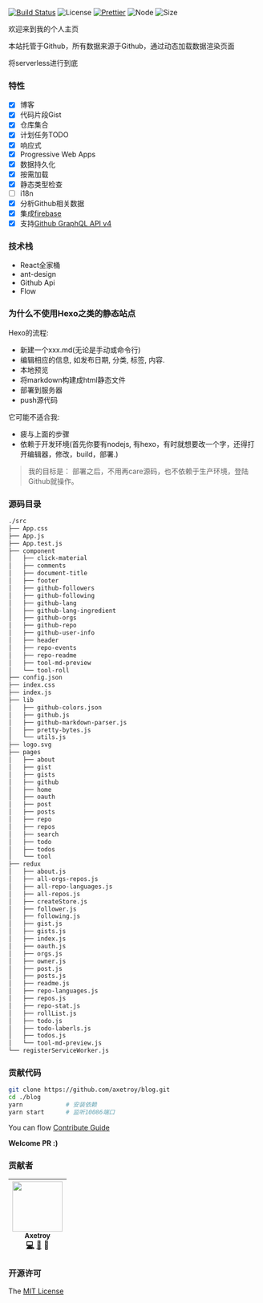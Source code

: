 [![Build Status](https://travis-ci.org/axetroy/blog.svg?branch=master)](https://travis-ci.org/axetroy/blog)
![License](https://img.shields.io/badge/license-MIT-green.svg)
[![Prettier](https://img.shields.io/badge/Code%20Style-Prettier-green.svg)](https://github.com/prettier/prettier)
![Node](https://img.shields.io/badge/node-%3E=6.0-blue.svg?style=flat-square)
![Size](https://github-size-badge.herokuapp.com/axetroy/blog.svg)

欢迎来到我的个人主页

本站托管于Github，所有数据来源于Github，通过动态加载数据渲染页面

将serverless进行到底

### 特性

- [x] 博客
- [x] 代码片段Gist
- [x] 仓库集合
- [x] 计划任务TODO
- [x] 响应式
- [x] Progressive Web Apps
- [x] 数据持久化
- [x] 按需加载
- [x] 静态类型检查
- [ ] i18n
- [x] 分析Github相关数据
- [x] 集成[firebase](https://firebase.google.com/)
- [x] 支持[Github GraphQL API v4](https://developer.github.com/v4/)

### 技术栈

- React全家桶
- ant-design
- Github Api
- Flow

### 为什么不使用Hexo之类的静态站点

Hexo的流程: 

- 新建一个xxx.md(无论是手动或命令行)
- 编辑相应的信息, 如发布日期, 分类, 标签, 内容. 
- 本地预览
- 将markdown构建成html静态文件
- 部署到服务器
- push源代码

它可能不适合我: 

- 疲与上面的步骤
- 依赖于开发环境(首先你要有nodejs, 有hexo，有时就想要改一个字，还得打开编辑器，修改，build，部署.)

> 我的目标是：
> 部署之后，不用再care源码，也不依赖于生产环境，登陆Github就操作。

### 源码目录

```bash
./src
├── App.css
├── App.js
├── App.test.js
├── component
│   ├── click-material
│   ├── comments
│   ├── document-title
│   ├── footer
│   ├── github-followers
│   ├── github-following
│   ├── github-lang
│   ├── github-lang-ingredient
│   ├── github-orgs
│   ├── github-repo
│   ├── github-user-info
│   ├── header
│   ├── repo-events
│   ├── repo-readme
│   ├── tool-md-preview
│   └── tool-roll
├── config.json
├── index.css
├── index.js
├── lib
│   ├── github-colors.json
│   ├── github.js
│   ├── github-markdown-parser.js
│   ├── pretty-bytes.js
│   └── utils.js
├── logo.svg
├── pages
│   ├── about
│   ├── gist
│   ├── gists
│   ├── github
│   ├── home
│   ├── oauth
│   ├── post
│   ├── posts
│   ├── repo
│   ├── repos
│   ├── search
│   ├── todo
│   ├── todos
│   └── tool
├── redux
│   ├── about.js
│   ├── all-orgs-repos.js
│   ├── all-repo-languages.js
│   ├── all-repos.js
│   ├── createStore.js
│   ├── follower.js
│   ├── following.js
│   ├── gist.js
│   ├── gists.js
│   ├── index.js
│   ├── oauth.js
│   ├── orgs.js
│   ├── owner.js
│   ├── post.js
│   ├── posts.js
│   ├── readme.js
│   ├── repo-languages.js
│   ├── repos.js
│   ├── repo-stat.js
│   ├── rollList.js
│   ├── todo.js
│   ├── todo-laberls.js
│   ├── todos.js
│   └── tool-md-preview.js
└── registerServiceWorker.js
```

### 贡献代码

```bash
git clone https://github.com/axetroy/blog.git
cd ./blog
yarn            # 安装依赖
yarn start      # 监听10086端口
```

You can flow [Contribute Guide](https://github.com/axetroy/blog/blob/master/contributing.md)

**Welcome PR :)**

### 贡献者

<!-- ALL-CONTRIBUTORS-LIST:START - Do not remove or modify this section -->
| [<img src="https://avatars1.githubusercontent.com/u/9758711?v=3" width="100px;"/><br /><sub>Axetroy</sub>](http://axetroy.github.io)<br />[💻](https://github.com/axetroyanti-redirect/anti-redirect/commits?author=axetroy) [🐛](https://github.com/axetroyanti-redirect/anti-redirect/issues?q=author%3Aaxetroy) 🎨 |
| :---: |
<!-- ALL-CONTRIBUTORS-LIST:END -->

### 开源许可

The [MIT License](https://github.com/axetroy/blog/blob/master/LICENSE)
